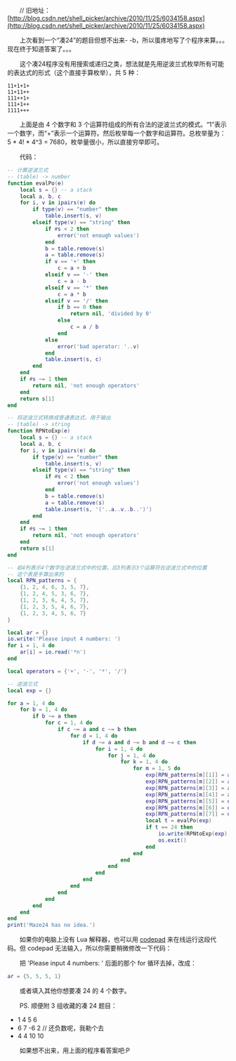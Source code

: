 　　// 旧地址：[http://blog.csdn.net/shell_picker/archive/2010/11/25/6034158.aspx](http://blog.csdn.net/shell_picker/archive/2010/11/25/6034158.aspx)

　　上次看到一个“凑24”的题目但想不出来- -b，所以蛋疼地写了个程序来算。。。现在终于知道答案了。。。

　　这个凑24程序没有用搜索或递归之类，想法就是先用逆波兰式枚举所有可能的表达式的形式（这个直接手算枚举），共 5 种：

```
11+1+1+
11+11++
111++1+
111+1++
1111+++
```

　　上面是由 4 个数字和 3 个运算符组成的所有合法的逆波兰式的模式。“1”表示一个数字，而“+”表示一个运算符。然后枚举每一个数字和运算符。总枚举量为：5 * 4! * 4^3 = 7680，枚举量很小，所以直接穷举即可。

　　代码：

``` {.lua .numberLines}
-- 计算逆波兰式
-- (table) -> number
function evalPo(e)
    local s = {} -- a stack
    local a, b, c
    for i, v in ipairs(e) do
        if type(v) == "number" then
            table.insert(s, v)
        elseif type(v) == "string" then
            if #s < 2 then
                error('not enough values')
            end
            b = table.remove(s)
            a = table.remove(s)
            if v == '+' then
                c = a + b
            elseif v == '-' then
                c = a - b
            elseif v == '*' then
                c = a * b
            elseif v == '/' then
                if b == 0 then
                    return nil, 'divided by 0'
                else
                    c = a / b
                end
            else
                error('bad operator: '..v)
            end
            table.insert(s, c)
        end
    end
    if #s ~= 1 then
        return nil, 'not enough operators'
    end
    return s[1]
end

-- 将逆波兰式转换成普通表达式，用于输出
-- (table) -> string
function RPNtoExp(e)
    local s = {} -- a stack
    local a, b, c
    for i, v in ipairs(e) do
        if type(v) == "number" then
            table.insert(s, v)
        elseif type(v) == "string" then
            if #s < 2 then
                error('not enough values')
            end
            b = table.remove(s)
            a = table.remove(s)
            table.insert(s, '('..a..v..b..')')
        end
    end
    if #s ~= 1 then
        return nil, 'not enough operators'
    end
    return s[1]
end

-- 前4列表示4个数字在逆波兰式中的位置，后3列表示3个运算符在逆波兰式中的位置
-- 这个表是手算出来的
local RPN_patterns = {
    {1, 2, 4, 6, 3, 5, 7},
    {1, 2, 4, 5, 3, 6, 7},
    {1, 2, 3, 6, 4, 5, 7},
    {1, 2, 3, 5, 4, 6, 7},
    {1, 2, 3, 4, 5, 6, 7}
}

local ar = {}
io.write('Please input 4 numbers: ')
for i = 1, 4 do
    ar[i] = io.read('*n')
end

local operators = {'+', '-', '*', '/'}

-- 逆波兰式
local exp = {}

for a = 1, 4 do
    for b = 1, 4 do
        if b ~= a then
            for c = 1, 4 do
                if c ~= a and c ~= b then
                    for d = 1, 4 do
                        if d ~= a and d ~= b and d ~= c then
                            for i = 1, 4 do
                                for j = 1, 4 do
                                    for k = 1, 4 do
                                        for m = 1, 5 do
                                            exp[RPN_patterns[m][1]] = ar[a]
                                            exp[RPN_patterns[m][2]] = ar[b]
                                            exp[RPN_patterns[m][3]] = ar[c]
                                            exp[RPN_patterns[m][4]] = ar[d]
                                            exp[RPN_patterns[m][5]] = operators[i]
                                            exp[RPN_patterns[m][6]] = operators[j]
                                            exp[RPN_patterns[m][7]] = operators[k]
                                            local t = evalPo(exp)
                                            if t == 24 then
                                                io.write(RPNtoExp(exp), '\n')
                                                os.exit()
                                            end
                                        end
                                    end
                                end
                            end
                        end
                    end
                end
            end
        end
    end
end
print('Maze24 has no idea.')
```

　　如果你的电脑上没有 Lua 解释器，也可以用 [codepad](http://codepad.org/) 来在线运行这段代码。但 codepad 无法输入，所以你需要稍微修改一下代码：

　　把 'Please input 4 numbers: ' 后面的那个 for 循环去掉，改成：

```lua
ar = {5, 5, 5, 1}
```

　　或者填入其他你想要凑 24 的 4 个数字。

　　PS. 顺便附 3 组收藏的凑 24 题目：

* 1 4 5 6
* 6 7 -6 2 // 还负数呢，我勒个去
* 4 4 10 10

　　如果想不出来，用上面的程序看答案吧:P
